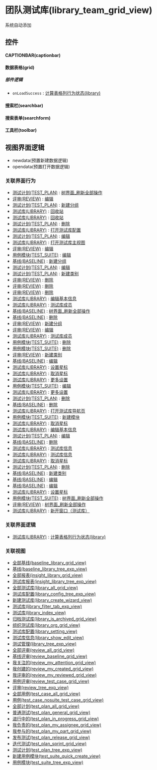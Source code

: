 # 团队测试库(library_team_grid_view)  <!-- {docsify-ignore-all} -->


系统自动添加



## 控件
#### CAPTIONBAR(captionbar)
#### 数据表格(grid)

##### 部件逻辑
* `onLoadSuccess` : [计算表格列行为状态(library)](module/TestMgmt/library/uilogic/calc_column_action_state)
#### 搜索栏(searchbar)
#### 搜索表单(searchform)
#### 工具栏(toolbar)

## 视图界面逻辑
  * newdata(预置新建数据逻辑)
  * opendata(预置打开数据逻辑)


### 关联界面行为
  * [测试计划(TEST_PLAN)](module/TestMgmt/test_plan) : [树界面_刷新全部操作](module/TestMgmt/test_plan#界面行为)
  * [评审(REVIEW)](module/TestMgmt/review) : [编辑](module/TestMgmt/review#界面行为)
  * [测试计划(TEST_PLAN)](module/TestMgmt/test_plan) : [新建分组](module/TestMgmt/test_plan#界面行为)
  * [测试库(LIBRARY)](module/TestMgmt/library) : [回收站](module/TestMgmt/library#界面行为)
  * [测试库(LIBRARY)](module/TestMgmt/library) : [回收站](module/TestMgmt/library#界面行为)
  * [测试计划(TEST_PLAN)](module/TestMgmt/test_plan) : [删除](module/TestMgmt/test_plan#界面行为)
  * [测试库(LIBRARY)](module/TestMgmt/library) : [打开测试库配置](module/TestMgmt/library#界面行为)
  * [测试计划(TEST_PLAN)](module/TestMgmt/test_plan) : [编辑](module/TestMgmt/test_plan#界面行为)
  * [测试库(LIBRARY)](module/TestMgmt/library) : [打开测试库主视图](module/TestMgmt/library#界面行为)
  * [评审(REVIEW)](module/TestMgmt/review) : [编辑](module/TestMgmt/review#界面行为)
  * [用例模块(TEST_SUITE)](module/TestMgmt/test_suite) : [编辑](module/TestMgmt/test_suite#界面行为)
  * [基线(BASELINE)](module/Base/baseline) : [新建分组](module/Base/baseline#界面行为)
  * [测试计划(TEST_PLAN)](module/TestMgmt/test_plan) : [编辑](module/TestMgmt/test_plan#界面行为)
  * [测试计划(TEST_PLAN)](module/TestMgmt/test_plan) : [新建类别](module/TestMgmt/test_plan#界面行为)
  * [评审(REVIEW)](module/TestMgmt/review) : [删除](module/TestMgmt/review#界面行为)
  * [评审(REVIEW)](module/TestMgmt/review) : [删除](module/TestMgmt/review#界面行为)
  * [评审(REVIEW)](module/TestMgmt/review) : [删除](module/TestMgmt/review#界面行为)
  * [测试库(LIBRARY)](module/TestMgmt/library) : [编辑基本信息](module/TestMgmt/library#界面行为)
  * [测试库(LIBRARY)](module/TestMgmt/library) : [测试库成员](module/TestMgmt/library#界面行为)
  * [基线(BASELINE)](module/Base/baseline) : [树界面_刷新全部操作](module/Base/baseline#界面行为)
  * [基线(BASELINE)](module/Base/baseline) : [删除](module/Base/baseline#界面行为)
  * [评审(REVIEW)](module/TestMgmt/review) : [新建分组](module/TestMgmt/review#界面行为)
  * [评审(REVIEW)](module/TestMgmt/review) : [编辑](module/TestMgmt/review#界面行为)
  * [测试库(LIBRARY)](module/TestMgmt/library) : [测试库成员](module/TestMgmt/library#界面行为)
  * [用例模块(TEST_SUITE)](module/TestMgmt/test_suite) : [删除](module/TestMgmt/test_suite#界面行为)
  * [用例模块(TEST_SUITE)](module/TestMgmt/test_suite) : [删除](module/TestMgmt/test_suite#界面行为)
  * [评审(REVIEW)](module/TestMgmt/review) : [新建类别](module/TestMgmt/review#界面行为)
  * [基线(BASELINE)](module/Base/baseline) : [编辑](module/Base/baseline#界面行为)
  * [测试库(LIBRARY)](module/TestMgmt/library) : [设置星标](module/TestMgmt/library#界面行为)
  * [测试库(LIBRARY)](module/TestMgmt/library) : [取消星标](module/TestMgmt/library#界面行为)
  * [测试库(LIBRARY)](module/TestMgmt/library) : [更多设置](module/TestMgmt/library#界面行为)
  * [用例模块(TEST_SUITE)](module/TestMgmt/test_suite) : [编辑](module/TestMgmt/test_suite#界面行为)
  * [测试库(LIBRARY)](module/TestMgmt/library) : [更多设置](module/TestMgmt/library#界面行为)
  * [测试计划(TEST_PLAN)](module/TestMgmt/test_plan) : [删除](module/TestMgmt/test_plan#界面行为)
  * [基线(BASELINE)](module/Base/baseline) : [删除](module/Base/baseline#界面行为)
  * [测试库(LIBRARY)](module/TestMgmt/library) : [打开测试库导航页](module/TestMgmt/library#界面行为)
  * [用例模块(TEST_SUITE)](module/TestMgmt/test_suite) : [新建模块](module/TestMgmt/test_suite#界面行为)
  * [测试库(LIBRARY)](module/TestMgmt/library) : [取消星标](module/TestMgmt/library#界面行为)
  * [测试库(LIBRARY)](module/TestMgmt/library) : [编辑基本信息](module/TestMgmt/library#界面行为)
  * [测试计划(TEST_PLAN)](module/TestMgmt/test_plan) : [编辑](module/TestMgmt/test_plan#界面行为)
  * [基线(BASELINE)](module/Base/baseline) : [删除](module/Base/baseline#界面行为)
  * [测试库(LIBRARY)](module/TestMgmt/library) : [测试库信息](module/TestMgmt/library#界面行为)
  * [测试库(LIBRARY)](module/TestMgmt/library) : [测试库信息](module/TestMgmt/library#界面行为)
  * [测试库(LIBRARY)](module/TestMgmt/library) : [取消星标](module/TestMgmt/library#界面行为)
  * [测试计划(TEST_PLAN)](module/TestMgmt/test_plan) : [删除](module/TestMgmt/test_plan#界面行为)
  * [基线(BASELINE)](module/Base/baseline) : [新建类别](module/Base/baseline#界面行为)
  * [基线(BASELINE)](module/Base/baseline) : [编辑](module/Base/baseline#界面行为)
  * [基线(BASELINE)](module/Base/baseline) : [编辑](module/Base/baseline#界面行为)
  * [测试库(LIBRARY)](module/TestMgmt/library) : [设置星标](module/TestMgmt/library#界面行为)
  * [用例模块(TEST_SUITE)](module/TestMgmt/test_suite) : [树界面_刷新全部操作](module/TestMgmt/test_suite#界面行为)
  * [评审(REVIEW)](module/TestMgmt/review) : [树界面_刷新全部操作](module/TestMgmt/review#界面行为)
  * [测试库(LIBRARY)](module/TestMgmt/library) : [新开窗口（测试库）](module/TestMgmt/library#界面行为)

### 关联界面逻辑
  * [测试库(LIBRARY)](module/TestMgmt/library) : [计算表格列行为状态(library)](module/TestMgmt/library/uilogic/calc_column_action_state)

### 关联视图
  * [全部基线(baseline_library_grid_view)](app/view/baseline_library_grid_view)
  * [基线(baseline_library_tree_exp_view)](app/view/baseline_library_tree_exp_view)
  * [全部报表(insight_library_grid_view)](app/view/insight_library_grid_view)
  * [测试库报表(insight_library_tree_exp_view)](app/view/insight_library_tree_exp_view)
  * [全部测试库(library_all_grid_view)](app/view/library_all_grid_view)
  * [测试库配置(library_config_tree_exp_view)](app/view/library_config_tree_exp_view)
  * [新建测试库(library_create_wizard_view)](app/view/library_create_wizard_view)
  * [测试库(library_filter_tab_exp_view)](app/view/library_filter_tab_exp_view)
  * [测试库(library_index_view)](app/view/library_index_view)
  * [归档测试库(library_is_archived_grid_view)](app/view/library_is_archived_grid_view)
  * [组织测试库(library_org_grid_view)](app/view/library_org_grid_view)
  * [测试库配置(library_setting_view)](app/view/library_setting_view)
  * [测试库信息(library_show_edit_view)](app/view/library_show_edit_view)
  * [测试管理(library_tree_exp_view)](app/view/library_tree_exp_view)
  * [全部评审(review_all_grid_view)](app/view/review_all_grid_view)
  * [基线评审(review_baseline_grid_view)](app/view/review_baseline_grid_view)
  * [我关注的(review_my_attention_grid_view)](app/view/review_my_attention_grid_view)
  * [我创建的(review_my_created_grid_view)](app/view/review_my_created_grid_view)
  * [我评审的(review_my_reviewed_grid_view)](app/view/review_my_reviewed_grid_view)
  * [用例评审(review_test_case_grid_view)](app/view/review_test_case_grid_view)
  * [评审(review_tree_exp_view)](app/view/review_tree_exp_view)
  * [全部用例(test_case_all_grid_view)](app/view/test_case_all_grid_view)
  * [用例(test_case_nosuite_test_case_grid_view)](app/view/test_case_nosuite_test_case_grid_view)
  * [全部计划(test_plan_all_grid_view)](app/view/test_plan_all_grid_view)
  * [普通测试(test_plan_general_grid_view)](app/view/test_plan_general_grid_view)
  * [进行中的(test_plan_in_progress_grid_view)](app/view/test_plan_in_progress_grid_view)
  * [我负责的(test_plan_my_assignee_grid_view)](app/view/test_plan_my_assignee_grid_view)
  * [我参与的(test_plan_my_part_grid_view)](app/view/test_plan_my_part_grid_view)
  * [发布测试(test_plan_release_grid_view)](app/view/test_plan_release_grid_view)
  * [迭代测试(test_plan_sprint_grid_view)](app/view/test_plan_sprint_grid_view)
  * [测试计划(test_plan_tree_exp_view)](app/view/test_plan_tree_exp_view)
  * [新建用例模块(test_suite_quick_create_view)](app/view/test_suite_quick_create_view)
  * [用例模块(test_suite_tree_exp_view)](app/view/test_suite_tree_exp_view)

<script>
 const { createApp } = Vue
  createApp({
    data() {
      return {

      }
    }
  }).use(ElementPlus).mount('#app')
</script>